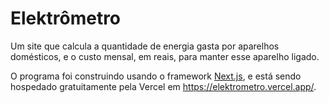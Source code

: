 # Elektrômetro

Um site que calcula a quantidade de energia gasta por aparelhos domésticos, e o custo mensal, em reais, para manter esse aparelho ligado.

O programa foi construindo usando o framework <a href="https://nextjs.org/">Next.js</a>, e está sendo hospedado gratuitamente pela Vercel em https://elektrometro.vercel.app/.

